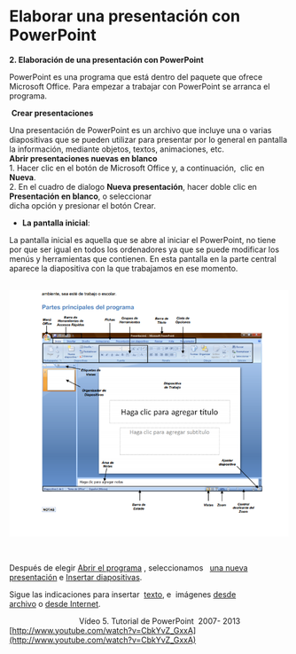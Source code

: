 # Elaborar una presentación con PowerPoint

**2\. Elaboración de una presentación con PowerPoint**

PowerPoint es una programa que está dentro del paquete que ofrece Microsoft Office. Para empezar a trabajar con PowerPoint se arranca el programa.

 **Crear presentaciones**

Una presentación de PowerPoint es un archivo que incluye una o varias diapositivas que se pueden utilizar para presentar por lo general en pantalla la información, mediante objetos, textos, animaciones, etc.  
**Abrir presentaciones nuevas en blanco**  
1\. Hacer clic en el botón de Microsoft Office y, a continuación,  clic en **Nueva**.  
2\. En el cuadro de dialogo **Nueva presentación**, hacer doble clic en **Presentación en blanco**, o seleccionar   
dicha opción y presionar el botón Crear.

*   **La pantalla inicial**:

La pantalla inicial es aquella que se abre al iniciar el PowerPoint, no tiene por que ser igual en todos los ordenadores ya que se puede modificar los menús y herramientas que contienen. En esta pantalla en la parte central aparece la diapositiva con la que trabajamos en ese momento.


 ![Página de inicio de PowerPoint](img/Powerpoint.png "Página de inicio de PowerPoint")


 

Después de elegir [Abrir el programa](http://aularagon.catedu.es/materialesaularagon2013/presentaciones/PowerPoint2007/21_abrir_el_programa.html) , seleccionamos   [una nueva presentación](http://aularagon.catedu.es/materialesaularagon2013/presentaciones/PowerPoint2007/42_empezamos_por_fn.html) e [Insertar diapositivas](http://aularagon.catedu.es/materialesaularagon2013/presentaciones/PowerPoint2007/44_insertar_una_nueva_diapositiva.html).

Sigue las indicaciones para insertar  [texto](http://aularagon.catedu.es/materialesaularagon2013/presentaciones/PowerPoint2007/45_y_el_texto.html), e  imágenes [desde archivo](http://aularagon.catedu.es/materialesaularagon2013/presentaciones/PowerPoint2007/12_desde_archivo.html) o [desde Internet](http://aularagon.catedu.es/materialesaularagon2013/presentaciones/PowerPoint2007/13_desde_internet.html).

                                Vídeo 5. Tutorial de PowerPoint  2007- 2013 [http://www.youtube.com/watch?v=CbkYvZ_GxxA](http://www.youtube.com/watch?v=CbkYvZ_GxxA)

